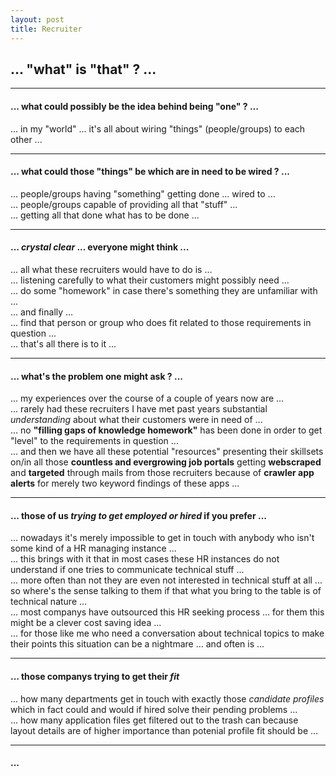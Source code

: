 ```yaml
---
layout: post
title: Recruiter
---
```


## **... "what" is "that" ? ...**  
   
----  

#### ... what could possibly be the idea behind being "one" ? ...
... in my "world" ... it's all about wiring "things" (people/groups) to each other ...  

----  
  
#### ... what could those "things" be which are in need to be wired ? ...
... people/groups having "something" getting done ... wired to ...  
... people/groups capable of providing all that "stuff" ...  
... getting all that done what has to be done ...  
  
----  
  
#### ... *crystal clear* ... everyone might think ...  
... all what these recruiters would have to do is ...  
... listening carefully to what their customers might possibly need ...  
... do some "homework" in case there's something they are unfamiliar with ...  
... and finally ...   
... find that person or group who does fit related to those requirements in question ...  
... that's all there is to it ...  

---  
  
#### ... what's the problem one might ask ? ...  
... my experiences over the course of a couple of years now are ...  
... rarely had these recruiters I have met past years substantial *understanding* about what their customers were in need of ...  
... no **"filling gaps of knowledge homework"** has been done in order to get "level" to the requirements in question ...  
... and then we have all these potential "resources" presenting their skillsets on/in all those **countless and evergrowing job portals** getting **webscraped** and **targeted** through mails from those recruiters because of **crawler app alerts** for merely two keyword findings of these apps ...  

---  
  
#### ... those of us **_trying to get employed or hired_** if you prefer ...  
... nowadays it's merely impossible to get in touch with anybody who isn't some kind of a HR managing instance ...  
... this brings with it that in most cases these HR instances do not understand if one tries to communicate technical stuff ...  
... more often than not they are even not interested in technical stuff at all ... so where's the sense talking to them if that what you bring to the table is of technical nature ...  
... most companys have outsourced this HR seeking process ... for them this might be a clever cost saving idea ...  
... for those like me who need a conversation about technical topics to make their points this situation can be a nightmare ... and often is ...  
  
---  

#### ... those companys trying to get their **_fit_**  
... how many departments get in touch with exactly those *candidate profiles* which in fact could and would if hired solve their pending problems ...  
... how many application files get filtered out to the trash can because layout details are of higher importance than potenial profile fit should be ...  
  
---  
  
#### ... 
  







  


  




